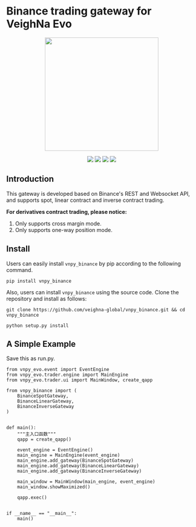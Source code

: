# Binance trading gateway for VeighNa Evo

<p align="center">
  <img src ="https://github.com/veighna-global/vnpy_evo/blob/dev/logo.png" width="300" height="300"/>
</p>

<p align="center">
    <img src ="https://img.shields.io/badge/version-2024.9.4-blueviolet.svg"/>
    <img src ="https://img.shields.io/badge/platform-windows|linux|macos-yellow.svg"/>
    <img src ="https://img.shields.io/badge/python-3.10|3.11|3.12-blue.svg"/>
    <img src ="https://img.shields.io/github/license/veighna-global/vnpy_evo.svg?color=orange"/>
</p>


## Introduction

This gateway is developed based on Binance's REST and Websocket API, and supports spot, linear contract and inverse contract trading.

**For derivatives contract trading, please notice:**

1. Only supports cross margin mode.
2. Only supports one-way position mode.

## Install

Users can easily install ``vnpy_binance`` by pip according to the following command.

```
pip install vnpy_binance
```

Also, users can install ``vnpy_binance`` using the source code. Clone the repository and install as follows:

```
git clone https://github.com/veighna-global/vnpy_binance.git && cd vnpy_binance

python setup.py install
```

## A Simple Example

Save this as run.py.

```
from vnpy_evo.event import EventEngine
from vnpy_evo.trader.engine import MainEngine
from vnpy_evo.trader.ui import MainWindow, create_qapp

from vnpy_binance import (
    BinanceSpotGateway,
    BinanceLinearGateway,
    BinanceInverseGateway
)


def main():
    """主入口函数"""
    qapp = create_qapp()

    event_engine = EventEngine()
    main_engine = MainEngine(event_engine)
    main_engine.add_gateway(BinanceSpotGateway)
    main_engine.add_gateway(BinanceLinearGateway)
    main_engine.add_gateway(BinanceInverseGateway)

    main_window = MainWindow(main_engine, event_engine)
    main_window.showMaximized()

    qapp.exec()


if __name__ == "__main__":
    main()
```
